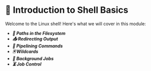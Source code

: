 # 🐚 Introduction to Shell Basics
Welcome to the Linux shell! Here's what we will cover in this module:

- ***📂 Paths in the Filesystem***
- ***📤 Redirecting Output***
- ***🔗 Pipelining Commands***
- ***🃏 Wildcards***
- ***🔄 Background Jobs***
- ***⏳ Job Control***

